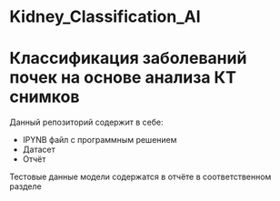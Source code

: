 # Kidney_Classification_AI
# Классификация заболеваний почек на основе анализа КТ снимков

Данный репозиторий содержит в себе:
  - IPYNB файл с программным решением
  - Датасет
  - Отчёт

Тестовые данные модели содержатся в отчёте в соответственном разделе
